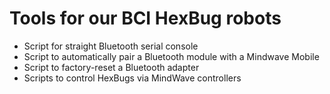 # Tools for our BCI HexBug robots

- Script for straight Bluetooth serial console
- Script to automatically pair a Bluetooth module with a Mindwave Mobile
- Script to factory-reset a Bluetooth adapter
- Scripts to control HexBugs via MindWave controllers
